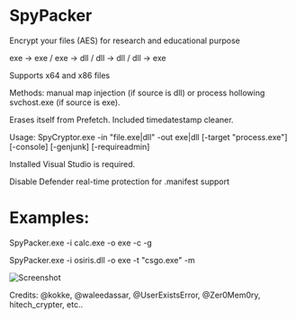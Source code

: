 # SpyPacker

Encrypt your files (AES) for research and educational purpose

exe -> exe / exe -> dll / dll -> dll / dll -> exe

Supports x64 and x86 files

Methods: manual map injection (if source is dll) or process hollowing svchost.exe (if source is exe). 

Erases itself from Prefetch. Included timedatestamp cleaner.

Usage: SpyCryptor.exe -in \"file.exe|dll\" -out exe|dll [-target \"process.exe\"] [-console] [-genjunk] [-requireadmin]

Installed Visual Studio is required. 

Disable Defender real-time protection for .manifest support

# Examples:
SpyPacker.exe -i calc.exe -o exe -c -g

SpyPacker.exe -i osiris.dll -o exe -t "csgo.exe" -m

![Screenshot](https://i.imgur.com/lobWIGn.png)

Credits: @kokke, @waleedassar, @UserExistsError, @Zer0Mem0ry, hitech_crypter, etc..
